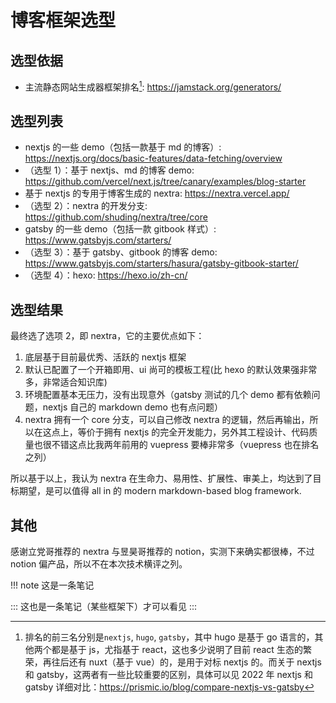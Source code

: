 # 博客框架选型

## 选型依据

- 主流静态网站生成器框架排名[^rank]: https://jamstack.org/generators/

[^rank]: 排名的前三名分别是`nextjs`, `hugo`, `gatsby`，其中 hugo 是基于 go 语言的，其他两个都是基于 js，尤指基于 react，这也多少说明了目前 react 生态的繁荣，再往后还有 nuxt（基于 vue）的，是用于对标 nextjs 的。而关于 nextjs 和 gatsby，这两者有一些比较重要的区别，具体可以见 2022 年 nextjs 和 gatsby 详细对比：https://prismic.io/blog/compare-nextjs-vs-gatsby

## 选型列表

- nextjs 的一些 demo（包括一款基于 md 的博客）: https://nextjs.org/docs/basic-features/data-fetching/overview
- （选型 1）：基于 nextjs、md 的博客 demo: https://github.com/vercel/next.js/tree/canary/examples/blog-starter
- 基于 nextjs 的专用于博客生成的 nextra: https://nextra.vercel.app/
- （选型 2）：nextra 的开发分支: https://github.com/shuding/nextra/tree/core
- gatsby 的一些 demo（包括一款 gitbook 样式）: https://www.gatsbyjs.com/starters/
- （选型 3）：基于 gatsby、gitbook 的博客 demo: https://www.gatsbyjs.com/starters/hasura/gatsby-gitbook-starter/
- （选型 4）：hexo: https://hexo.io/zh-cn/

## 选型结果

最终选了选项 2，即 nextra，它的主要优点如下：

1. 底层基于目前最优秀、活跃的 nextjs 框架
2. 默认已配置了一个开箱即用、ui 尚可的模板工程(比 hexo 的默认效果强非常多，非常适合知识库)
3. 环境配置基本无压力，没有出现意外（gatsby 测试的几个 demo 都有依赖问题，nextjs 自己的 markdown demo 也有点问题）
4. nextra 拥有一个 core 分支，可以自己修改 nextra 的逻辑，然后再输出，所以在这点上，等价于拥有 nextjs 的完全开发能力，另外其工程设计、代码质量也很不错这点比我两年前用的 vuepress 要棒非常多（vuepress 也在排名之列）

所以基于以上，我认为 nextra 在生命力、易用性、扩展性、审美上，均达到了目标期望，是可以值得 all in 的 modern markdown-based blog framework.

## 其他

感谢立党哥推荐的 nextra 与昱昊哥推荐的 notion，实测下来确实都很棒，不过 notion 偏产品，所以不在本次技术横评之列。

!!! note 这是一条笔记

::: 这也是一条笔记（某些框架下）才可以看见 :::
